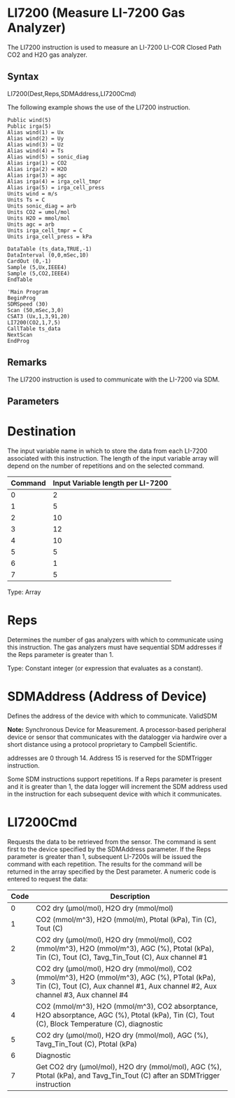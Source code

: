 # LI7200 (Measure LI-7200 Gas Analyzer)

The LI7200 instruction is used to measure an LI-7200 LI-COR Closed Path CO2 and H2O gas analyzer.

## Syntax

LI7200(Dest,Reps,SDMAddress,LI7200Cmd)

The following example shows the use of the LI7200 instruction.

```
Public wind(5)
Public irga(5)
Alias wind(1) = Ux
Alias wind(2) = Uy
Alias wind(3) = Uz
Alias wind(4) = Ts
Alias wind(5) = sonic_diag
Alias irga(1) = CO2
Alias irga(2) = H2O
Alias irga(3) = agc
Alias irga(4) = irga_cell_tmpr
Alias irga(5) = irga_cell_press
Units wind = m/s
Units Ts = C
Units sonic_diag = arb
Units CO2 = umol/mol
Units H2O = mmol/mol
Units agc = arb
Units irga_cell_tmpr = C
Units irga_cell_press = kPa

DataTable (ts_data,TRUE,-1)
DataInterval (0,0,mSec,10)
CardOut (0,-1)
Sample (5,Ux,IEEE4)
Sample (5,CO2,IEEE4)
EndTable

'Main Program
BeginProg
SDMSpeed (30)
Scan (50,mSec,3,0)
CSAT3 (Ux,1,3,91,20)
LI7200(CO2,1,7,5)
CallTable ts_data
NextScan
EndProg
```

## Remarks

The LI7200 instruction is used to communicate with the LI-7200 via SDM.

## Parameters

# Destination

The input variable name in which to store the data from each LI-7200 associated with this instruction. The length of the input variable array will depend on the number of repetitions and on the selected command.

| Command | Input Variable length per LI-7200 |
| ------- | --------------------------------- |
| 0       | 2                                 |
| 1       | 5                                 |
| 2       | 10                                |
| 3       | 12                                |
| 4       | 10                                |
| 5       | 5                                 |
| 6       | 1                                 |
| 7       | 5                                 |

Type: Array

# Reps

Determines the number of gas analyzers with which to communicate using this instruction. The gas analyzers must have sequential SDM addresses if the Reps parameter is greater than 1.

Type: Constant integer (or expression that evaluates as a constant).

# SDMAddress (Address of Device)

Defines the address of the device with which to communicate. ValidSDM

**Note:** Synchronous Device for Measurement. A processor-based peripheral device or sensor that communicates with the datalogger via hardwire over a short distance using a protocol proprietary to Campbell Scientific.

addresses are 0 through 14. Address 15 is reserved for the SDMTrigger instruction.

Some SDM instructions support repetitions. If a Reps parameter is present and it is greater than 1, the data logger will increment the SDM address used in the instruction for each subsequent device with which it communicates.

# LI7200Cmd

Requests the data to be retrieved from the sensor. The command is sent first to the device specified by the SDMAddress parameter. If the Reps parameter is greater than 1, subsequent LI-7200s will be issued the command with each repetition. The results for the command will be returned in the array specified by the Dest parameter. A numeric code is entered to request the data:

| Code | Description                                                                                                                                                                      |
| ---- | -------------------------------------------------------------------------------------------------------------------------------------------------------------------------------- |
| 0    | CO2 dry (μmol/mol), H2O dry (mmol/mol)                                                                                                                                           |
| 1    | CO2 (mmol/m^3), H2O (mmol/m), Ptotal (kPa), Tin (C), Tout (C)                                                                                                                    |
| 2    | CO2 dry (μmol/mol), H2O dry (mmol/mol), CO2 (mmol/m^3), H2O (mmol/m^3), AGC (%), Ptotal (kPa), Tin (C), Tout (C), Tavg_Tin_Tout (C), Aux channel #1                              |
| 3    | CO2 dry (μmol/mol), H2O dry (mmol/mol), CO2 (mmol/m^3), H2O (mmol/m^3), AGC (%), PTotal (kPa), Tin (C), Tout (C), Aux channel #1, Aux channel #2, Aux channel #3, Aux channel #4 |
| 4    | CO2 (mmol/m^3), H2O (mmol/m^3), CO2 absorptance, H2O absorptance, AGC (%), Ptotal (kPa), Tin (C), Tout (C), Block Temperature (C), diagnostic                                    |
| 5    | CO2 dry (μmol/mol), H2O dry (mmol/mol), AGC (%), Tavg_Tin_Tout (C), Ptotal (kPa)                                                                                                 |
| 6    | Diagnostic                                                                                                                                                                       |
| 7    | Get CO2 dry (μmol/mol), H2O dry (mmol/mol), AGC (%), Ptotal (kPa), and Tavg_Tin_Tout (C) after an SDMTrigger instruction                                                         |
